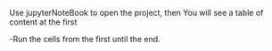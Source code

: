 Use jupyterNoteBook to open the project, then You will see a table of content at the first

-Run the cells from the first until the end.
